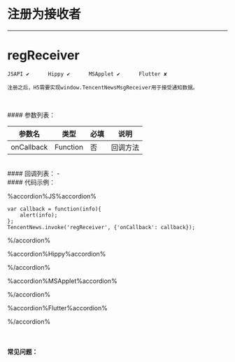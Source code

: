 # 注册为接收者
---
# regReceiver

```
JSAPI ✔      Hippy ✔      MSApplet ✔      Flutter ✘

注册之后，H5需要实现window.TencentNewsMsgReceiver用于接受通知数据。


```
<br>
#### 参数列表：

|参数名|类型|必填|说明|
|-|-|-|-| 
|onCallback|Function|否|回调方法|
<br>
#### 回调列表：
-
<br>
#### 代码示例：


%accordion%JS%accordion%

```
var callback = function(info){
    alert(info);
};
TencentNews.invoke('regReceiver', {'onCallback': callback});

```

%/accordion%

%accordion%Hippy%accordion%

%/accordion%

%accordion%MSApplet%accordion%

%/accordion%

%accordion%Flutter%accordion%

%/accordion%

<br>

#### 常见问题：
